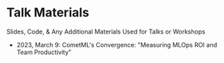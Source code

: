 # Talk Materials
Slides, Code, &amp; Any Additional Materials Used for Talks or Workshops

- 2023, March 9: CometML's Convergence: "Measuring MLOps ROI and Team Productivity"

 

